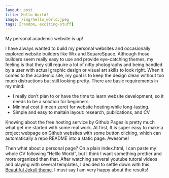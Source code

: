 ```yaml
---
layout: post
title: Hello World!
image: /img/hello_world.jpeg
tags: [random, exciting-stuff]
---
```


My personal academic website is up!

I have always wanted to build my personal websites and occasionally explored website builders like  Wix and SquareSpace. Although those builders seem really easy to use and provide eye-catching themes, my feeling is that they still require a lot of nifty photographs and being handled by a user with actual graphic design or visual art skills to look right. When it comes to the academic site, my goal is to keep the design clean without too much distractions but still looking pretty. There are basic requirements in my mind:

* I really don’t plan to or have the time to learn website development, so it needs to be a solution for beginners.
* Minimal cost (i mean zero) for website hosting while long-lasting.
* Simple and easy to maitain layout: research, publications, and CV 

Knowing about the free hosting service by Github Pages is pretty much what get me started with some real work. At first, It is super easy to make a project webpage on Github websites with some button clicking, which can automatically a repo README into a static page. Awesome! 

Then what about a personal page? On a plain index.html, I can paste my whole CV following “Helllo World”, but I think I want something prettier and more organized than that. After watching serveral youtube tutoral videos and playing with several templates, I decided to settle down with this [Beautiful Jekyll theme](http://deanattali.com/beautiful-jekyll/). I must say I am very happy about the results! 



